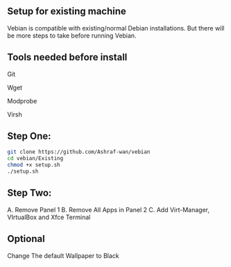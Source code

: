 ## Setup for existing machine

Vebian is compatible with existing/normal Debian installations. But there will be more steps to take before running Vebian.

## Tools needed before install

Git 
 
 Wget 

Modprobe 

Virsh 

## Step One:

```bash
git clone https://github.com/Ashraf-wan/vebian
cd vebian/Existing
chmod +x setup.sh
./setup.sh
```
## Step Two:

A. Remove Panel 1
B. Remove All Apps in Panel 2
C. Add Virt-Manager, VIrtualBox and Xfce Terminal

## Optional

Change The default Wallpaper to Black
